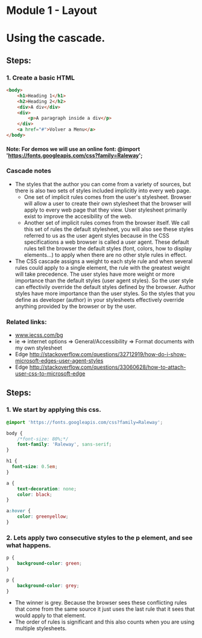 # Module 1 - Layout

# Using the cascade.

## Steps:

### 1. Create a basic HTML

```html
<body>
    <h1>Heading 1</h1>
    <h2>Heading 2</h2>
    <div>A div</div>
    <div>
        <p>A paragraph inside a div</p>
    </div>
    <a href="#">Volver a Menu</a>
</body>
``` 
#### Note: For demos we will use an online font: @import 'https://fonts.googleapis.com/css?family=Raleway';

### Cascade notes

* The styles that the author you can come from a variety of sources, but there is also two sets  of styles included implicitly into every web page.
    * One set of implicit rules comes from the user's stylesheet. Browser will allow a user to create their own stylesheet that the browser will apply to every web page that they view. User stylesheet primarily exist to improve the accesibility of the web.
    * Another set of implicit rules comes from the browser itself. We call this set of rules the default stylesheet, you will also see these styles referred to us as the user agent styles because in the CSS specifications a web browser is called a user agent. These default rules tell the browser the default styles (font, colors, how to display elements...) to apply when there are no other style rules in effect.
* The CSS cascade assigns a weight to each style rule and when several rules could apply to a single element, the rule with the greatest weight will take precedence. The user styles have more weight or more importance than the default styles (user agent styles). So the user style can effectivily override the default styles defined by the browser. Author styles have more importance than the user styles. So the styles that you define as developer (author) in your stylesheets effectively override anything provided by the browser or by the user.

### Related links:
* www.iecss.com/bg
* ie => internet options => General/Accessibility => Format documents with my own stylesheet
* Edge http://stackoverflow.com/questions/32712919/how-do-i-show-microsoft-edges-user-agent-styles
* Edge http://stackoverflow.com/questions/33060628/how-to-attach-user-css-to-microsoft-edge

## Steps:

### 1. We start by applying this css.

```css
@import 'https://fonts.googleapis.com/css?family=Raleway';

body {
    /*font-size: 80%;*/
    font-family: 'Raleway', sans-serif;
}

h1 {
  font-size: 0.5em;
}

a {
    text-decoration: none;
    color: black;
}

a:hover {
    color: greenyellow;
}
```
### 2. Lets apply two consecutive styles to the p element, and see what happens.

```css
p {
    background-color: green;
}

p {
    background-color: grey;
}
``` 
* The winner is grey. Because the browser sees these conflicting rules that come from the same source it just uses the last rule that it sees that would apply to that element.
* The order of rules is significant and this also counts when you are using multiple stylesheets.